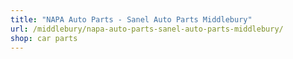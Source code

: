 ```yaml
---
title: "NAPA Auto Parts - Sanel Auto Parts Middlebury"
url: /middlebury/napa-auto-parts-sanel-auto-parts-middlebury/
shop: car parts
---
```

